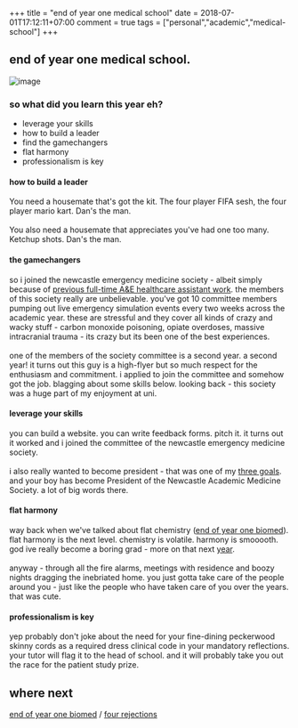 +++
title = "end of year one medical school"
date = 2018-07-01T17:12:11+07:00
comment = true
tags = ["personal","academic","medical-school"]
+++



## end of year one medical school.

![image](/images/end-of-first-year-medical-school.jpg)

### so what did you learn this year eh?
- leverage your skills
- how to build a leader
- find the gamechangers
- flat harmony
- professionalism is key

#### how to build a leader
You need a housemate that's got the kit. The four player FIFA sesh, the four player mario kart. Dan's the man.
\
\
You also need a housemate that appreciates you've had one too many. Ketchup shots. Dan's the man.

#### the gamechangers
so i joined the newcastle emergency medicine society - albeit simply because of [previous full-time A&E healthcare assistant work](/posts/healthcare-assistant). the members of this society really are unbelievable. you've got 10 committee members pumping out live emergency simulation events every two weeks across the academic year. these are stressful and they cover all kinds of crazy and wacky stuff - carbon monoxide poisoning, opiate overdoses, massive intracranial trauma - its crazy but its been one of the best experiences.
\
\
one of the members of the society committee is a second year. a second year! it turns out this guy is a high-flyer but so much respect for the enthusiasm and commitment. i applied to join the committee and somehow got the job. blagging about some skills below. looking back - this society was a huge part of my enjoyment at uni.

#### leverage your skills
you can build a website. you can write feedback forms. pitch it. it turns out it worked and i joined the committee of the newcastle emergency medicine society.
\
\
i also really wanted to become president - that was one of my [three goals](/posts/middle-of-the-pack). and your boy has become President of the Newcastle Academic Medicine Society. a lot of big words there.

#### flat harmony
way back when we've talked about flat chemistry ([end of year one biomed](/posts/biomed-chapter-two)). flat harmony is the next level. chemistry is volatile. harmony is smooooth. god ive really become a boring grad - more on that next [year](/posts/end-of-year-two-medical-school).
\
\
anyway - through all the fire alarms, meetings with residence and boozy nights dragging the inebriated home. you just gotta take care of the people around you - just like the people who have taken care of you over the years. that was cute.

#### professionalism is key
yep probably don't joke about the need for your fine-dining peckerwood skinny cords as a required dress clinical code in your mandatory reflections. your tutor will flag it to the head of school. and it will probably take you out the race for the patient study prize.


## where next
[end of year one biomed](/posts/biomed-chapter-two) / [four rejections](/posts/biomed-chapter-four)